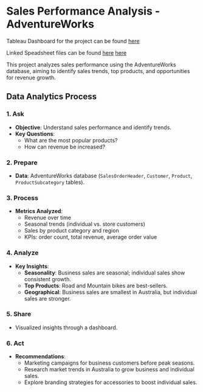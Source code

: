 # Sales Performance Analysis - AdventureWorks

Tableau Dashboard for the project can be found [here](https://public.tableau.com/views/SalesPerformanceAnalysis-AdventureWorks/SalesDashboard?:language=en-GB&publish=yes&:sid=&:redirect=auth&:display_count=n&:origin=viz_share_link)

Linked Speadsheet files can be found [here](https://docs.google.com/spreadsheets/d/1hI81Ob0VcnLM4e3vptyPjTTwi2_jUCB50fVu96S3cOM/edit?usp=sharing) [here](https://docs.google.com/spreadsheets/d/1zafklS003xOJS1MT7_T5M-qQzXMkodrf6BT5LM322tA/edit?usp=sharing)

This project analyzes sales performance using the AdventureWorks database, aiming to identify sales trends, top products, and opportunities for revenue growth.

## Data Analytics Process

### 1. Ask
- **Objective**: Understand sales performance and identify trends.
- **Key Questions**:
  - What are the most popular products?
  - How can revenue be increased?

### 2. Prepare
- **Data**: AdventureWorks database (`SalesOrderHeader`, `Customer`, `Product`, `ProductSubcategory` tables).

### 3. Process
- **Metrics Analyzed**:
  - Revenue over time
  - Seasonal trends (individual vs. store customers)
  - Sales by product category and region
  - KPIs: order count, total revenue, average order value

### 4. Analyze
- **Key Insights**:
  - **Seasonality**: Business sales are seasonal; individual sales show consistent growth.
  - **Top Products**: Road and Mountain bikes are best-sellers.
  - **Geographical**: Business sales are smallest in Australia, but individual sales are stronger.

### 5. Share
- Visualized insights through a dashboard.

### 6. Act
- **Recommendations**:
  - Marketing campaigns for business customers before peak seasons.
  - Research market trends in Australia to grow business and individual sales.
  - Explore branding strategies for accessories to boost individual sales.
